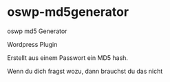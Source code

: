 # oswp-md5generator
oswp md5 Generator

Wordpress Plugin 

Erstellt aus einem Passwort ein MD5 hash.

Wenn du dich fragst wozu, dann brauchst du das nicht
